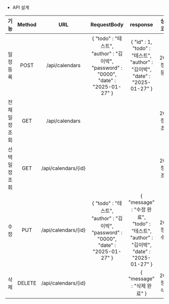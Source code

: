 

- API 설계 <br>

|      기능      |    Method    |          URL         |                                               RequestBody                                               |                                                  response                                                 |   상태코드   |
| :------------: | :----------: | :------------------: | :-----------------------------------------------------------------------------------------------------: | :-------------------------------------------------------------------------------------------------------: | :----------: |
|    일정 등록    |     POST     |    /api/calendars    | { "todo" : "테스트", <br/> "author" : "김이박", <br/> "password" : "0000", <br/> "date" : "2025-01-27" } |     { "id" : 1, <br/> "todo" : "테스트", <br/> "author" : "김이박", <br/> "date" : "2025-01-27" }          | 200: 정상등록 |
|  전체 일정조회  |      GET      |    /api/calendars   |                                                                                                         |                                                                                                            | 200: 정상조회 |
|  선택 일정조회  |      GET      | /api/calendars/{id} |                                                                                                         |                                                                                                            | 200: 정상조회 |
|      수정      |      PUT      | /api/calendars/{id} | { "todo" : "테스트", <br/> "author" : "김이박", <br/> "password" : "0000", <br/> "date" : "2025-01-27" } | { "message" : "수정 완료", <br/> "todo" : "테스트", <br/> "author" : "김이박", <br/> "date" : "2025-01-27" } | 200: 정상수정 |
|      삭제      |     DELETE    | /api/calendars/{id} |                                                                                                         |                                         { "message" : "삭제 완료" }                                         | 200: 정상삭제 |
